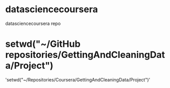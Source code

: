 # datasciencecoursera
datasciencecoursera repo
# setwd("~/GitHub repositories/GettingAndCleaningData/Project")
'setwd("~/Repositories/Coursera/GettingAndCleaningData/Project")'

